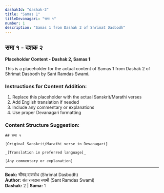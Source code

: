 ```yaml
---
dashakId: "dashak-2"
title: "Samas 1"
titleDevanagari: "समा १"
number: 1
description: "Samas 1 from Dashak 2 of Shrimat Dasbodh"
---
```


## समा १ - दशक २

<!-- TODO: Add the actual Sanskrit/Marathi content here -->

**Placeholder Content - Dashak 2, Samas 1**

This is a placeholder for the actual content of Samas 1 from Dashak 2 of Shrimat Dasbodh by Sant Ramdas Swami.

### Instructions for Content Addition:
1. Replace this placeholder with the actual Sanskrit/Marathi verses
2. Add English translation if needed
3. Include any commentary or explanations
4. Use proper Devanagari formatting

### Content Structure Suggestion:
```
## समा १

[Original Sanskrit/Marathi verse in Devanagari]

_[Translation in preferred language]_

[Any commentary or explanation]
```

---
**Book:** श्रीमद् दासबोध (Shrimat Dasbodh)  
**Author:** संत रामदास स्वामी (Sant Ramdas Swami)  
**Dashak:** 2 | **Sama:** 1
